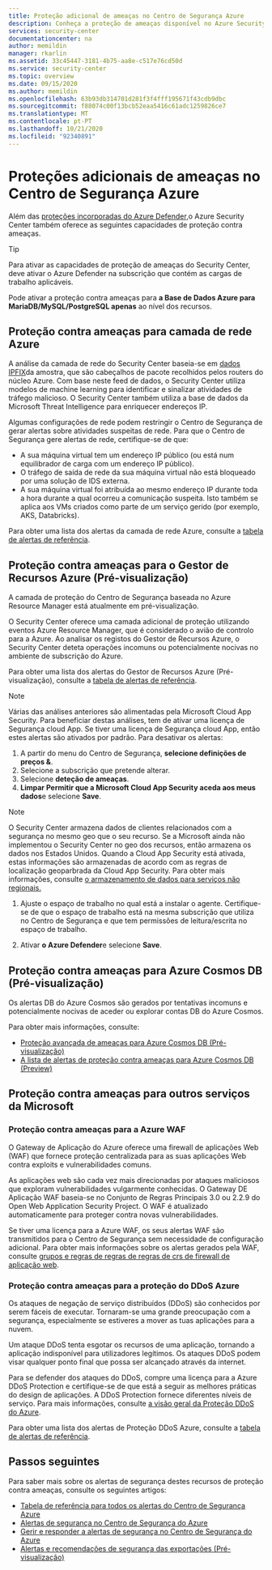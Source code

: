 ```yaml
---
title: Proteção adicional de ameaças no Centro de Segurança Azure
description: Conheça a proteção de ameaças disponível no Azure Security Center para além do Azure Defender
services: security-center
documentationcenter: na
author: memildin
manager: rkarlin
ms.assetid: 33c45447-3181-4b75-aa8e-c517e76cd50d
ms.service: security-center
ms.topic: overview
ms.date: 09/15/2020
ms.author: memildin
ms.openlocfilehash: 63b93db314701d281f3f4fff195671f43cdb9dbc
ms.sourcegitcommit: f88074c00f13bcb52eaa5416c61adc1259826ce7
ms.translationtype: MT
ms.contentlocale: pt-PT
ms.lasthandoff: 10/21/2020
ms.locfileid: "92340891"
---
```

# <a name="additional-threat-protections-in-azure-security-center"></a>Proteções adicionais de ameaças no Centro de Segurança Azure
Além das [proteções incorporadas do Azure Defender,](azure-defender.md)o Azure Security Center também oferece as seguintes capacidades de proteção contra ameaças.

> [!TIP]
> Para ativar as capacidades de proteção de ameaças do Security Center, deve ativar o Azure Defender na subscrição que contém as cargas de trabalho aplicáveis.
>
> Pode ativar a proteção contra ameaças para **a Base de Dados Azure para MariaDB/MySQL/PostgreSQL apenas** ao nível dos recursos.


## <a name="threat-protection-for-azure-network-layer"></a>Proteção contra ameaças para camada de rede Azure <a name="network-layer"></a>
A análise da camada de rede do Security Center baseia-se em [dados IPFIX](https://en.wikipedia.org/wiki/IP_Flow_Information_Export)da amostra, que são cabeçalhos de pacote recolhidos pelos routers do núcleo Azure. Com base neste feed de dados, o Security Center utiliza modelos de machine learning para identificar e sinalizar atividades de tráfego malicioso. O Security Center também utiliza a base de dados da Microsoft Threat Intelligence para enriquecer endereços IP.

Algumas configurações de rede podem restringir o Centro de Segurança de gerar alertas sobre atividades suspeitas de rede. Para que o Centro de Segurança gere alertas de rede, certifique-se de que:
- A sua máquina virtual tem um endereço IP público (ou está num equilibrador de carga com um endereço IP público).
- O tráfego de saída de rede da sua máquina virtual não está bloqueado por uma solução de IDS externa.
- A sua máquina virtual foi atribuída ao mesmo endereço IP durante toda a hora durante a qual ocorreu a comunicação suspeita. Isto também se aplica aos VMs criados como parte de um serviço gerido (por exemplo, AKS, Databricks).

Para obter uma lista dos alertas da camada de rede Azure, consulte a [tabela de alertas de referência](alerts-reference.md#alerts-azurenetlayer).


## <a name="threat-protection-for-azure-resource-manager-preview"></a>Proteção contra ameaças para o Gestor de Recursos Azure (Pré-visualização)<a name ="management-layer"></a>
A camada de proteção do Centro de Segurança baseada no Azure Resource Manager está atualmente em pré-visualização.

O Security Center oferece uma camada adicional de proteção utilizando eventos Azure Resource Manager, que é considerado o avião de controlo para a Azure. Ao analisar os registos do Gestor de Recursos Azure, o Security Center deteta operações incomuns ou potencialmente nocivas no ambiente de subscrição do Azure.

Para obter uma lista dos alertas do Gestor de Recursos Azure (Pré-visualização), consulte a [tabela de alertas de referência](alerts-reference.md#alerts-azureresourceman).


>[!NOTE]
> Várias das análises anteriores são alimentadas pela Microsoft Cloud App Security. Para beneficiar destas análises, tem de ativar uma licença de Segurança cloud App. Se tiver uma licença de Segurança cloud App, então estes alertas são ativados por padrão. Para desativar os alertas:
>
> 1. A partir do menu do Centro de Segurança, **selecione definições de preços &**.
> 1. Selecione a subscrição que pretende alterar.
> 1. Selecione **deteção de ameaças**.
> 1. **Limpar Permitir que a Microsoft Cloud App Security aceda aos meus dados**e selecione **Save**.


>[!NOTE]
>O Security Center armazena dados de clientes relacionados com a segurança no mesmo geo que o seu recurso. Se a Microsoft ainda não implementou o Security Center no geo dos recursos, então armazena os dados nos Estados Unidos. Quando a Cloud App Security está ativada, estas informações são armazenadas de acordo com as regras de localização geoparbrada da Cloud App Security. Para obter mais informações, consulte [o armazenamento de dados para serviços não regionais.](https://azuredatacentermap.azurewebsites.net/)

1. Ajuste o espaço de trabalho no qual está a instalar o agente. Certifique-se de que o espaço de trabalho está na mesma subscrição que utiliza no Centro de Segurança e que tem permissões de leitura/escrita no espaço de trabalho.

1. Ativar **o Azure Defender**e selecione **Save**.


## <a name="threat-protection-for-azure-cosmos-db-preview"></a>Proteção contra ameaças para Azure Cosmos DB (Pré-visualização)<a name="cosmos-db"></a>

Os alertas DB do Azure Cosmos são gerados por tentativas incomuns e potencialmente nocivas de aceder ou explorar contas DB do Azure Cosmos.

Para obter mais informações, consulte:

* [Proteção avançada de ameaças para Azure Cosmos DB (Pré-visualização)](../cosmos-db/cosmos-db-advanced-threat-protection.md)
* [A lista de alertas de proteção contra ameaças para Azure Cosmos DB (Preview)](alerts-reference.md#alerts-azurecosmos)



## <a name="threat-protection-for-other-microsoft-services"></a>Proteção contra ameaças para outros serviços da Microsoft <a name="alerts-other"></a>

### <a name="threat-protection-for-azure-waf"></a>Proteção contra ameaças para a Azure WAF <a name="azure-waf"></a>

O Gateway de Aplicação do Azure oferece uma firewall de aplicações Web (WAF) que fornece proteção centralizada para as suas aplicações Web contra exploits e vulnerabilidades comuns.

As aplicações web são cada vez mais direcionadas por ataques maliciosos que exploram vulnerabilidades vulgarmente conhecidas. O Gateway DE Aplicação WAF baseia-se no Conjunto de Regras Principais 3.0 ou 2.2.9 do Open Web Application Security Project. O WAF é atualizado automaticamente para proteger contra novas vulnerabilidades. 

Se tiver uma licença para a Azure WAF, os seus alertas WAF são transmitidos para o Centro de Segurança sem necessidade de configuração adicional. Para obter mais informações sobre os alertas gerados pela WAF, consulte [grupos e regras de regras de regras de crs de firewall de aplicação web](../web-application-firewall/ag/application-gateway-crs-rulegroups-rules.md?tabs=owasp31#crs911-31).


### <a name="threat-protection-for-azure-ddos-protection"></a>Proteção contra ameaças para a proteção do DDoS Azure <a name="azure-ddos"></a>

Os ataques de negação de serviço distribuídos (DDoS) são conhecidos por serem fáceis de executar. Tornaram-se uma grande preocupação com a segurança, especialmente se estiveres a mover as tuas aplicações para a nuvem. 

Um ataque DDoS tenta esgotar os recursos de uma aplicação, tornando a aplicação indisponível para utilizadores legítimos. Os ataques DDoS podem visar qualquer ponto final que possa ser alcançado através da internet.

Para se defender dos ataques do DDoS, compre uma licença para a Azure DDoS Protection e certifique-se de que está a seguir as melhores práticas do design de aplicações. A DDoS Protection fornece diferentes níveis de serviço. Para mais informações, consulte [a visão geral da Proteção DDoS do Azure](../virtual-network/ddos-protection-overview.md).

Para obter uma lista dos alertas de Proteção DDoS Azure, consulte a [tabela de alertas de referência](alerts-reference.md#alerts-azureddos).


## <a name="next-steps"></a>Passos seguintes
Para saber mais sobre os alertas de segurança destes recursos de proteção contra ameaças, consulte os seguintes artigos:

* [Tabela de referência para todos os alertas do Centro de Segurança Azure](alerts-reference.md)
* [Alertas de segurança no Centro de Segurança do Azure](security-center-alerts-overview.md)
* [Gerir e responder a alertas de segurança no Centro de Segurança do Azure](security-center-managing-and-responding-alerts.md)
* [Alertas e recomendações de segurança das exportações (Pré-visualização)](continuous-export.md)